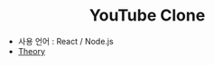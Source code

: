 <h1 align="center">
<strong>YouTube Clone</strong><br>
</h1>

- 사용 언어 : React / Node.js
- [Theory](https://github.com/kimhan0421/youtube_clone/blob/master/Theory.md)
